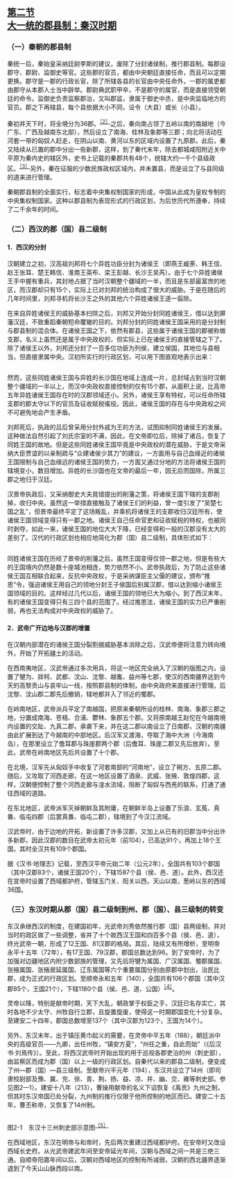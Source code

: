 <?xml version='1.0' encoding='utf-8'?>
<html xmlns="http://www.w3.org/1999/xhtml">
  <head>
    <title>中国古代文化史（插图本）（上下）</title>
    <link href="page-template.xpgt" rel="stylesheet" type="application/vnd.adobe-page-template+xml"/>
    <meta http-equiv="Content-Type" content="text/html; charset=utf-8"/>
  <link href="../stylesheet.css" rel="stylesheet" type="text/css"/>
<link href="../page_styles.css" rel="stylesheet" type="text/css"/>
</head>
  <body class="calibre">
<div class="calibre1" id="chapter2">
<h2 class="left" id="sec8"><a class="calibre29" href="part0003.html#s8">第二节<br class="calibre27"/>大一统的郡县制：秦汉时期</a></h2>
<h3 class="left1">（一）秦朝的郡县制</h3>
<p class="indent">秦统一后，秦始皇采纳廷尉李斯的建议，废除了分封诸侯制，推行郡县制。每郡设郡守、郡尉、监御史等官。这些郡的官员，都由中央朝廷直接任命，而且可以定期更换。郡守是一郡的行政长官，除了所辖各县的长官由中央任命外，一郡的属吏都由郡守从本郡人士当中辟举。郡尉典武职甲卒，不是郡守的属官，而是直接领受朝廷的命令。监御史负责监察郡治，又叫郡监，隶属于御史中丞，是中央监临地方的官员。郡之下再辖县，每个县依据大小不同，设令（大县）或长（小县）。</p>
<p class="indent">秦初并天下时，将全境分为36郡。<sup class="calibre33"><a href="part0024.html#fn34" id="fnref34">［2］</a></sup>之后，秦向南占领了五岭以南的南越地（今广东、广西及越南东北部），然后设立了南海、桂林及象郡等三郡；向北将<a id="page42"></a>活动在河套一带的匈奴人赶走，在阴山以南、黄河以东的区域内设置了九原郡。此后，秦又陆续从已置的郡中分出一些新郡，这样，到了秦代末年，除去都城咸阳附近关中平原为秦内史的辖区外，史书上记载的秦郡共有48个，统辖大约一千个县级政区。<sup class="calibre33"><a href="part0024.html#fn35" id="fnref35">［3］</a></sup>另外，秦在征服的少数民族政权区域内，并未置县，而是设立了与县同级的道来进行管理。</p>
<p class="indent">秦朝郡县制的全面实行，标志着中央集权制国家的形成，中国从此成为皇权专制的中央集权制国家。这种以郡县制为表现形式的行政区划，为后世历代所遵奉，持续了二千余年的时间。</p>
<h3 class="left1">（二）西汉的郡（国）县二级制</h3>
<h4 class="left2">1．西汉的分封</h4>
<p class="indent">汉朝建立之初，汉高祖刘邦将七个异姓功臣分封为诸侯王（即燕王臧荼、韩王信、赵王张耳、楚王韩信、淮南王英布、梁王彭越、长沙王吴芮）。由于七个异姓诸侯王手中握有重兵，其封地占据了当时汉朝整个疆域的一半，而且是东部最富庶的地区，而汉郡却只有15个，实际上已对刘邦的统治构成了很大的威胁。于是在随后的几年时间里，刘邦寻机将长沙王之外的其他六个异姓诸侯王逐一翦除。</p>
<p class="indent">在来自异姓诸侯王的威胁基本扫除之后，刘邦又开始分封同姓诸侯王，借以达到屏藩汉廷，不致重蹈秦朝短命覆辙的目的。刘邦分封的同姓诸侯王国采用的是分封制与郡县制的混合体。在诸侯王国之下，依然有郡县，这些属于诸侯王国的郡被称做支郡，名义上虽然还是属于中央政权的，但实际上已在诸侯王的直接管辖之下了。除了诸侯王以外，刘邦还分封了一百多位功臣为列侯，建立侯国，其地位与县相当，但直接隶属中央。汉初所实行的行政区划，可以用下图直观地表示出来：</p>
<div class="image">
<p class="left3"><img alt="" class="calibre52" src="../images/00887.jpeg"/></p>
</div>
<p class="indent"><a id="page43"></a>然而，这些同姓诸侯王国与异姓的长沙国在地域上连成一片，总封域占到当时汉朝整个疆域的一半以上，而汉中央政权直接控制的仅有15个郡，从面积上说，比高帝五年异姓诸侯王国存在时的汉郡领域还小。另外，诸侯王享有特权，可以任命所辖支郡的郡太守以下的官员及征收赋税徭役。因此，诸侯王国的存在与中央政权之间不可避免地会产生矛盾。</p>
<p class="indent">刘邦死后，执政的吕后曾采用分封外戚为王的方法，试图抑制同姓诸侯王的发展。这种做法自然引起了刘氏宗室的不满，因此，在文帝即位后，除掉了诸吕，恢复了同姓王国的故地。但是这些同姓诸侯王国毕竟是中央政权的潜在威胁，于是文帝采纳大臣贾谊的以亲制疏与“众建诸侯少其力”的建议，一方面用与自己血缘近的诸侯王国限制与自己血缘远的诸侯王国的势力，一方面又通过分地的方法将诸侯王国的辖境变小，数目增加。异姓的长沙国也在文帝的最后一年，因无后而国除，所属三郡之地归于汉廷。</p>
<p class="indent">汉景帝执政后，又采纳御史大夫晁错提出的削藩之策，将诸侯王国下辖的支郡削掉，收归中央。虽然这一举措直接触及了诸侯王们的利益，曾一度引发了“吴楚七国之乱”，但景帝最终平定了这场叛乱，并乘机将诸侯王的支郡收归汉廷所有，使诸侯王国领域变得只有一郡之地。诸侯王自己任命官吏和征收赋税的特权，也被同时剥夺，如此一来，诸侯王国的地位大大下降，已经变得和一般的汉郡没有太大的差别了。汉代的行政区划也相应地简化为郡（国）县二级制，具体形式如下：</p>
<div class="image">
<p class="left3"><img alt="" class="calibre53" src="../images/00892.jpeg"/></p>
</div>
<p class="indent">同姓诸侯王国在历经了景帝的削藩之后，虽然王国变得仅领一郡之地，但是有些大的王国境内仍然是数十座城池相连，势力依然不小。武帝执政后，为了防止这些诸侯王国互相联合起来，反抗中央政权，于是采纳谋臣主父偃的建议，颁布“推恩”令，强迫诸侯王用自己的领地分封王子侯国后别属汉郡，借以达到缩小诸侯王国领域的目的。这样经过几代以后，诸侯王国的领地已大为缩小。到了西汉末年，有的诸侯王国变得只有三四个县的范围了。经过推恩法，诸侯王国的实力已严重削弱，再也无法构成对中央政权的威胁了。</p>
<h4 class="left2">2．武帝广开边地与汉郡的增置</h4>
<p class="indent">在汉朝内部潜在的诸侯王国分裂割据威胁基本消除之后，汉武帝便将注意力<a id="page44"></a>转向境外，开始了开拓疆土的活动。</p>
<p class="indent">在西南夷地区，汉武帝通过多次用兵，将这一地区完全纳入了汉朝的版图之内，设置了犍为、牂柯、武都、汶山、沈黎、越巂、益州等七郡，使汉的西南疆界达到今天的高黎贡山与哀牢山一线，按照郡县制的体制，由中央政府来直接进行管理。后沈黎、汶山郡二郡先后撤销，辖地都并入了邻近的蜀郡。</p>
<p class="indent">在岭南地区，武帝派兵平定了南越国，把原来秦朝所设的桂林、南海、象郡三郡之地，分置成南海、苍梧、合浦、鬱林、象郡五个郡。又将原南越王赵佗在今越南境内设置的交趾、九真二郡，承袭下来，并在这二郡以南设立了日南郡，汉朝的南疆由此扩展到达了今越南的中部地区。后汉军又渡海，夺取了海中大洲（今海南岛），在那里设立了儋耳郡与珠崖郡两个郡（后儋耳、珠崖二郡又先后放弃）。至此，武帝在岭南地区先后共设置了十个郡。</p>
<p class="indent">在北境，汉军先从匈奴手中收复了河套南部的“河南地”，设立了朔方、五原二郡。随后，又攻取了河西走廊，在这一地区设置了酒泉、武威、张掖、敦煌四郡，这样，汉朝便控制了整个河西走廊与湟水流域，阻断了匈奴与西羌的联系，打通了通往西域的道路。</p>
<p class="indent">在东北地区，武帝派军灭掉朝鲜及其附庸，在朝鲜半岛上设置了乐浪、玄菟、真番、临屯四郡（后罢真番、临屯二郡），辖境到了今汉江流域。</p>
<p class="indent">汉武帝时，由于边地的开拓，新设置了许多汉郡，又加上从已有的旧郡当中分出许多新郡，因此汉郡的数目在武帝太初元年（前104），已高达91个，再加上18个王国，其时全汉共有109个郡国。</p>
<p class="indent">据《汉书·地理志》记载，至西汉平帝元始二年（公元2年），全国共有103个郡国（其中汉郡83个，诸侯王国20个），下辖1587个县（侯、邑、道）。此外，西汉还在宣帝时设置了西域都护府，管辖玉门关、阳关以西，天山以南，葱岭以东的西域36国。</p>
<h3 class="left1">（三）东汉时期从郡（国）县二级制到州、郡（国）、县三级制的转变</h3>
<p class="indent">东汉承继西汉的制度，在建国初年，光武帝刘秀依然推行郡（国）县两级制，并对当时的政区做了一些调整，省并了十个故西汉王国和四百多个县（侯、邑、道），终光武帝一朝，形成了12王国、81汉郡的格局。其后，陆续又有所增析，至明帝永平十五年（72年），有17王国、79汉郡，郡国总数达到96。到了安帝时，为了加强对边疆地区内附少数部族的管理，又先后将犍为属国、广汉属国、蜀郡属国、张掖属国、张掖居延属国、辽东属国等六个重要属国分别由原郡中划出，治民比郡，成为正式的行政区划。至顺帝永和五年（140），全国共有106个郡国（其中汉郡85个，王国21个），下辖1180个县（侯、邑、道、公国）<sup class="calibre33"><a href="part0024.html#fn37" id="fnref37">［4］</a></sup>。</p>
<p class="indent"><a id="page45"></a>灵帝以降，特别是献帝时期，天下大乱，朝政掌于权臣之手，汉廷已名存实亡，其时各地不少太守、州牧自行立郡，且旋置旋废，使得这一时期郡国变化十分复杂。至建安二十四年，郡国总数增至137个（其中汉郡为123个，王国为14个）。</p>
<p class="indent">另外，东汉末年，出于镇压黄巾起义的需要，在灵帝中平五年（188），朝廷派中央的高级官员——九卿，出任州牧，“镇安方夏”，“州任之重，自此而始”（《后汉书·刘焉传》）。至此，将西汉武帝时开始出现的用于巡视各郡吏治的州（刺史部），由监察区而成为郡（国）以上一级的行政区划。自秦代以来的郡县二级制，便变成了州—郡（国）—县三级制。至献帝兴平元年（194），东汉共设立了14州（即司隶校尉部及豫、冀、兖、徐、青、荆、扬、益、凉、并、幽、交、雍等刺史部。参见图2—1）。建安十八年（213），曹操用献帝的名义下诏恢复《禹<a id="page46"></a>贡》九州之制，但其时东汉帝国已处分裂，九州制的推行仅限于他所控制的地区而已。建安二十五年，曹丕称帝，又恢复了14州制。</p>
<div class="image">
<p class="center"><img alt="" class="calibre54" src="../images/00900.jpeg"/></p>
<p class="caption">图2-1　东汉十三州刺史部示意图<sup class="calibre55"><a href="part0024.html#fn36" id="fnref36">［5］</a></sup></p>
</div>
<p class="indent">在西域地区，东汉在明帝与和帝时，先后两次重建过西域都护府。在安帝时又改设西域长史府。从光武帝建武年间至安帝延光年间，汉朝与西域之间一共是三绝三通。自顺帝阳嘉年间以后，汉朝对西域地区的控制有所减弱，汉朝的西北疆界逐渐退到了今天山山脉西段以南。</p>
</div>
</body>
</html>

